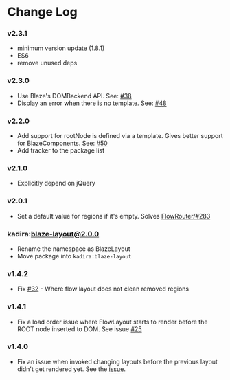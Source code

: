 # Change Log

### v2.3.1
- minimum version update (1.8.1)
- ES6
- remove unused deps

### v2.3.0
- Use Blaze's DOMBackend API. See: [#38](https://github.com/kadirahq/blaze-layout/pull/38)
- Display an error when there is no template. See: [#48](https://github.com/kadirahq/blaze-layout/pull/49)

### v2.2.0
- Add support for rootNode is defined via a template. Gives better support for BlazeComponents. See: [#50](https://github.com/kadirahq/blaze-layout/pull/50)
- Add tracker to the package list

### v2.1.0
- Explicitly depend on jQuery

### v2.0.1
- Set a default value for regions if it's empty. Solves [FlowRouter/#283](https://github.com/kadirahq/flow-router/issues/283)

### kadira:blaze-layout@2.0.0
- Rename the namespace as BlazeLayout
- Move package into `kadira:blaze-layout`

### v1.4.2

- Fix [#32](https://github.com/meteorhacks/flow-layout/issues/32) - Where flow layout does not clean removed regions

### v1.4.1

- Fix a load order issue where FlowLayout starts to render before the ROOT node inserted to DOM. See issue [#25](https://github.com/meteorhacks/flow-layout/issues/25)

### v1.4.0

- Fix an issue when invoked changing layouts before the previous layout didn't get rendered yet. See the [issue](https://github.com/meteorhacks/flow-router/issues/132#issuecomment-106950588).

